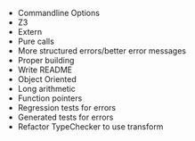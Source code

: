 - Commandline Options
- Z3
- Extern
- Pure calls
- More structured errors/better error messages
- Proper building
- Write README
- Object Oriented
- Long arithmetic
- Function pointers
- Regression tests for errors
- Generated tests for errors
- Refactor TypeChecker to use transform
